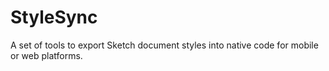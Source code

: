 # StyleSync
A set of tools to export Sketch document styles into native code for mobile or web platforms.
